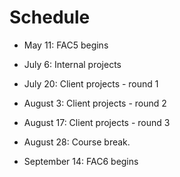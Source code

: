 # Schedule

* May 11: FAC5 begins
* July 6: Internal projects
* July 20: Client projects - round 1
* August 3: Client projects - round 2
* August 17: Client projects - round 3
* August 28: Course break.

* September 14: FAC6 begins
